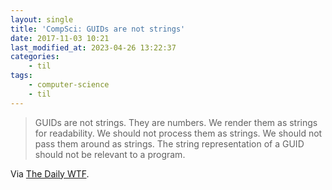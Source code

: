 ```yaml
---
layout: single
title: 'CompSci: GUIDs are not strings'
date: 2017-11-03 10:21
last_modified_at: 2023-04-26 13:22:37
categories:
    - til
tags:
    - computer-science
    - til
---
```


> GUIDs are not strings. They are numbers. We render them as strings for readability. We
> should not process them as strings. We should not pass them around as strings. The string
> representation of a GUID should not be relevant to a program.

Via [The Daily WTF](http://thedailywtf.com/articles/identifying-the-globally-unique).
